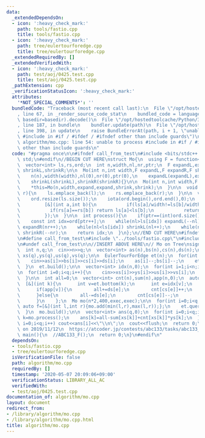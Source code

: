 ```yaml
---
data:
  _extendedDependsOn:
  - icon: ':heavy_check_mark:'
    path: tools/fastio.cpp
    title: tools/fastio.cpp
  - icon: ':heavy_check_mark:'
    path: tree/eulertourforedge.cpp
    title: tree/eulertourforedge.cpp
  _extendedRequiredBy: []
  _extendedVerifiedWith:
  - icon: ':heavy_check_mark:'
    path: test/aoj/0425.test.cpp
    title: test/aoj/0425.test.cpp
  _pathExtension: cpp
  _verificationStatusIcon: ':heavy_check_mark:'
  attributes:
    '*NOT_SPECIAL_COMMENTS*': ''
  bundledCode: "Traceback (most recent call last):\n  File \"/opt/hostedtoolcache/Python/3.8.5/x64/lib/python3.8/site-packages/onlinejudge_verify/documentation/build.py\"\
    , line 67, in _render_source_code_stat\n    bundled_code = language.bundle(stat.path,\
    \ basedir=basedir).decode()\n  File \"/opt/hostedtoolcache/Python/3.8.5/x64/lib/python3.8/site-packages/onlinejudge_verify/languages/cplusplus.py\"\
    , line 187, in bundle\n    bundler.update(path)\n  File \"/opt/hostedtoolcache/Python/3.8.5/x64/lib/python3.8/site-packages/onlinejudge_verify/languages/cplusplus_bundle.py\"\
    , line 398, in update\n    raise BundleErrorAt(path, i + 1, \"unable to process\
    \ #include in #if / #ifdef / #ifndef other than include guards\")\nonlinejudge_verify.languages.cplusplus_bundle.BundleErrorAt:\
    \ algorithm/mo.cpp: line 54: unable to process #include in #if / #ifdef / #ifndef\
    \ other than include guards\n"
  code: "#pragma once\n\n#ifndef call_from_test\n#include <bits/stdc++.h>\nusing namespace\
    \ std;\n#endif\n//BEGIN CUT HERE\nstruct Mo{\n  using F = function<void(int)>;\n\
    \  vector<int> ls,rs,ord;\n  int n,width,nl,nr,ptr;\n  F expandL,expandR;\n  F\
    \ shrinkL,shrinkR;\n\n  Mo(int n,int width,F expandL,F expandR,F shrinkL,F shrinkR):\n\
    \    n(n),width(width),nl(0),nr(0),ptr(0),\n    expandL(expandL),expandR(expandR),\n\
    \    shrinkL(shrinkL),shrinkR(shrinkR){}\n\n  Mo(int n,int width,F expand,F shrink){\n\
    \    *this=Mo(n,width,expand,expand,shrink,shrink);\n  }\n\n  void add(int l,int\
    \ r){\n    ls.emplace_back(l);\n    rs.emplace_back(r);\n  }\n\n  void build(){\n\
    \    ord.resize(ls.size());\n    iota(ord.begin(),ord.end(),0);\n    sort(ord.begin(),ord.end(),\n\
    \         [&](int a,int b){\n           if(ls[a]/width!=ls[b]/width) return ls[a]<ls[b];\n\
    \           if(rs[a]==rs[b]) return ls[a]<ls[b];\n           return bool((rs[a]<rs[b])^((ls[a]/width)&1));\n\
    \         });\n  }\n\n  int process(){\n    if(ptr==(int)ord.size()) return -1;\n\
    \    const int idx=ord[ptr++];\n    while(nl>ls[idx]) expandL(--nl);\n    while(nr<rs[idx])\
    \ expandR(nr++);\n    while(nl<ls[idx]) shrinkL(nl++);\n    while(nr>rs[idx])\
    \ shrinkR(--nr);\n    return idx;\n  }\n};\n//END CUT HERE\n#ifndef call_from_test\n\
    \n#define call_from_test\n#include \"../tools/fastio.cpp\"\n#include \"../tree/eulertourforedge.cpp\"\
    \n#undef call_from_test\n\n//INSERT ABOVE HERE\n// Mo on Tree\nsigned ABC133_F(){\n\
    \  int n,q;\n  cin>>n>>q;\n  vector<int> as(n),bs(n),cs(n),ds(n);\n  vector<int>\
    \ xs(q),ys(q),us(q),vs(q);\n\n  EulerTourForEdge et(n);\n  for(int i=1;i<n;i++){\n\
    \    cin>>as[i]>>bs[i]>>cs[i]>>ds[i];\n    as[i]--;bs[i]--;\n    et.add_edge(as[i],bs[i]);\n\
    \  }\n  et.build();\n\n  vector<int> idx(n,0);\n  for(int i=1;i<n;i++)\n    idx[et.child(as[i],bs[i])]=i;\n\
    \n  for(int i=0;i<q;i++){\n    cin>>xs[i]>>ys[i]>>us[i]>>vs[i];\n    us[i]--;vs[i]--;\n\
    \  }\n\n  int all=0;\n  vector<int> cnt(n),sum(n),app(n,0);\n  auto exec=\n  \
    \  [&](int k){\n      int v=et.bottom(k);\n      int e=idx[v];\n      app[v]^=1;\n\
    \      if(app[v]){\n        all+=ds[e];\n        cnt[cs[e]]++;\n        sum[cs[e]]+=ds[e];\n\
    \      }else{\n        all-=ds[e];\n        cnt[cs[e]]--;\n        sum[cs[e]]-=ds[e];\n\
    \      }\n    };\n  Mo mo(n*2,400,exec,exec);\n\n  for(int i=0;i<q;i++){\n   \
    \ auto f=[&](int l,int r){mo.add(min(l,r),max(l,r));};\n    et.query(us[i],vs[i],f);\n\
    \  }\n  mo.build();\n\n  vector<int> ans(q,0);\n  for(int i=0;i<q;i++){\n    int\
    \ k=mo.process();\n    ans[k]=all-sum[xs[k]]+cnt[xs[k]]*ys[k];\n  }\n\n  for(int\
    \ i=0;i<q;i++) cout<<ans[i]<<\"\\n\";\n  cout<<flush;\n  return 0;\n}\n/*\n  verified\
    \ on 2019/11/12\n  https://atcoder.jp/contests/abc133/tasks/abc133_f\n*/\n\nsigned\
    \ main(){\n  //ABC133_F();\n  return 0;\n}\n#endif\n"
  dependsOn:
  - tools/fastio.cpp
  - tree/eulertourforedge.cpp
  isVerificationFile: false
  path: algorithm/mo.cpp
  requiredBy: []
  timestamp: '2020-05-07 20:09:06+09:00'
  verificationStatus: LIBRARY_ALL_AC
  verifiedWith:
  - test/aoj/0425.test.cpp
documentation_of: algorithm/mo.cpp
layout: document
redirect_from:
- /library/algorithm/mo.cpp
- /library/algorithm/mo.cpp.html
title: algorithm/mo.cpp
---
```

